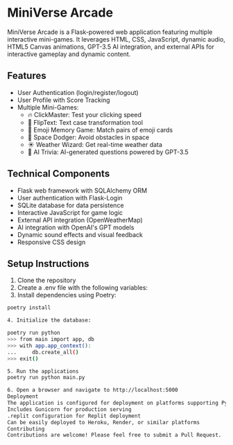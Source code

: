 # MiniVerse Arcade

MiniVerse Arcade is a Flask-powered web application featuring multiple interactive mini-games. It leverages HTML, CSS, JavaScript, dynamic audio, HTML5 Canvas animations, GPT-3.5 AI integration, and external APIs for interactive gameplay and dynamic content.

## Features
- User Authentication (login/register/logout)
- User Profile with Score Tracking
- Multiple Mini-Games:
  - 🔥 ClickMaster: Test your clicking speed
  - 🔁 FlipText: Text case transformation tool
  - 🧠 Emoji Memory Game: Match pairs of emoji cards
  - 🌌 Space Dodger: Avoid obstacles in space
  - ☀️ Weather Wizard: Get real-time weather data
  - 🧠 AI Trivia: AI-generated questions powered by GPT-3.5

## Technical Components
- Flask web framework with SQLAlchemy ORM
- User authentication with Flask-Login
- SQLite database for data persistence
- Interactive JavaScript for game logic
- External API integration (OpenWeatherMap)
- AI integration with OpenAI's GPT models
- Dynamic sound effects and visual feedback
- Responsive CSS design

## Setup Instructions
1. Clone the repository
2. Create a .env file with the following variables:
3. Install dependencies using Poetry:
```bash
poetry install

4. Initialize the database:

poetry run python
>>> from main import app, db
>>> with app.app_context():
...     db.create_all()
>>> exit()

5. Run the applications
poetry run python main.py

6. Open a browser and navigate to http://localhost:5000
Deployment
The application is configured for deployment on platforms supporting Python web applications:
Includes Gunicorn for production serving
.replit configuration for Replit deployment
Can be easily deployed to Heroku, Render, or similar platforms
Contributing
Contributions are welcome! Please feel free to submit a Pull Request.
